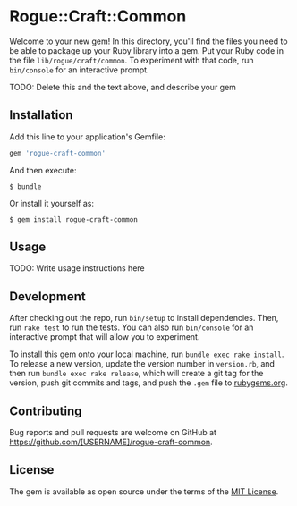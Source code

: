 # Rogue::Craft::Common

Welcome to your new gem! In this directory, you'll find the files you need to be able to package up your Ruby library into a gem. Put your Ruby code in the file `lib/rogue/craft/common`. To experiment with that code, run `bin/console` for an interactive prompt.

TODO: Delete this and the text above, and describe your gem

## Installation

Add this line to your application's Gemfile:

```ruby
gem 'rogue-craft-common'
```

And then execute:

    $ bundle

Or install it yourself as:

    $ gem install rogue-craft-common

## Usage

TODO: Write usage instructions here

## Development

After checking out the repo, run `bin/setup` to install dependencies. Then, run `rake test` to run the tests. You can also run `bin/console` for an interactive prompt that will allow you to experiment.

To install this gem onto your local machine, run `bundle exec rake install`. To release a new version, update the version number in `version.rb`, and then run `bundle exec rake release`, which will create a git tag for the version, push git commits and tags, and push the `.gem` file to [rubygems.org](https://rubygems.org).

## Contributing

Bug reports and pull requests are welcome on GitHub at https://github.com/[USERNAME]/rogue-craft-common.

## License

The gem is available as open source under the terms of the [MIT License](https://opensource.org/licenses/MIT).
